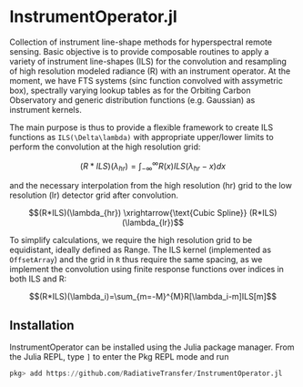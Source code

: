 # InstrumentOperator.jl
Collection of instrument line-shape methods for hyperspectral remote sensing. Basic objective is to provide composable routines to apply a variety of instrument line-shapes (ILS) for the convolution and resampling of high resolution modeled radiance (R) with an instrument operator. At the moment, we have FTS systems (sinc function convolved with assymetric box), spectrally varying lookup tables as for the Orbiting Carbon Observatory and generic distribution functions (e.g. Gaussian) as instrument kernels. 

The main purpose is thus to provide a flexible framework to create ILS functions as ``ILS(\Delta\lambda)`` with appropriate upper/lower limits to perform the convolution at the high resolution grid:
```math
(R*ILS)(\lambda_{hr}) = \int_{-\infty}^{\infty} R(x)ILS(\lambda_{hr}-x)dx
```
and the necessary interpolation from the high resolution (hr) grid to the low resolution (lr) detector grid after convolution. 
```math
(R*ILS)(\lambda_{hr}) \xrightarrow{\text{Cubic Spline}} (R*ILS)(\lambda_{lr})
```
To simplify calculations, we require the high resolution grid to be equidistant, ideally defined as Range. The ILS kernel (implemented as `OffsetArray`) and the grid in `R` thus require the same spacing, as we implement the convolution using finite response functions over indices in both ILS and R:

```math
(R*ILS)(\lambda_i)=\sum_{m=-M}^{M}R[\lambda_i-m]ILS[m]
```

## Installation

InstrumentOperator can be installed using the Julia package manager.
From the Julia REPL, type `]` to enter the Pkg REPL mode and run

```julia
pkg> add https://github.com/RadiativeTransfer/InstrumentOperator.jl
```
